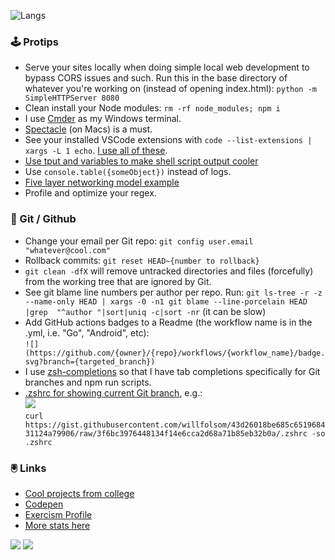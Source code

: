 ![Langs](https://github-readme-stats.vercel.app/api/top-langs/?username=willfolsom&layout=compact&bg_color=30,1f2938,000&hide_title=true&text_color=fff)

### 🕹️ Protips
+ Serve your sites locally when doing simple local web development to bypass CORS issues and such. Run this in the base directory of whatever you're working on (instead of opening index.html): ```python -m SimpleHTTPServer 8080```
+ Clean install your Node modules: ```rm -rf node_modules; npm i```
+ I use [Cmder](https://cmder.net/) as my Windows terminal.
+ [Spectacle](https://github.com/eczarny/spectacle) (on Macs) is a must.
+ See your installed VSCode extensions with ```code --list-extensions | xargs -L 1 echo```. [I use all of these](https://gist.github.com/willfolsom/cc712a2fa6ae84ccc85736382911fb01).
+ [Use tput and variables to make shell script output cooler](https://gist.github.com/willfolsom/f927436a3c695b874bc7349359c9f745)
+ Use `console.table({someObject})` instead of logs.
+ [Five layer networking model example](https://gist.github.com/willfolsom/9bae5b1fdb00dc65884785d9f757f5f2)
+ Profile and optimize your regex.

### 💾 Git / Github
+ Change your email per Git repo: ```git config user.email "whatever@cool.com"```
+ Rollback commits: ```git reset HEAD~{number to rollback}```
+ ```git clean -dfX``` will remove untracked directories and files (forcefully) from the working tree that are ignored by Git.
+ See git blame line numbers per author per repo. Run: ```git ls-tree -r -z --name-only HEAD | xargs -0 -n1 git blame --line-porcelain HEAD |grep  "^author "|sort|uniq -c|sort -nr``` (it can be slow)
+ Add GitHub actions badges to a Readme (the workflow name is in the .yml, i.e. "Go", "Android", etc):<br/> ```![](https://github.com/{owner}/{repo}/workflows/{workflow_name}/badge.svg?branch={targeted_branch})```
+ I use [zsh-completions](https://formulae.brew.sh/formula/zsh-completions) so that I have tab completions specifically for Git branches and npm run scripts.
+ [.zshrc for showing current Git branch](https://gist.github.com/willfolsom/43d26018be685c651968431124a79906), e.g.:<br/>![](https://user-images.githubusercontent.com/3690251/101680903-5cd0e500-3a2f-11eb-8bbc-82b6888b51c7.png)<br/>
```curl https://gist.githubusercontent.com/willfolsom/43d26018be685c651968431124a79906/raw/3f6bc3976448134f14e6cca2d68a71b85eb32b0a/.zshrc -so .zshrc```

### 🖲️ Links
+ [Cool projects from college](https://cargocollective.com/willfolsom)
+ [Codepen](https://codepen.io/willfolsom)
+ [Exercism Profile](https://exercism.io/profiles/willfolsom)
+ [More stats here](https://profile-summary-for-github.com/user/willfolsom)

![](https://komarev.com/ghpvc/?username=willfolsom&color=ff69b4&label=views&style=flat) ![](https://hit.yhype.me/github/profile?user_id=3690251) 
